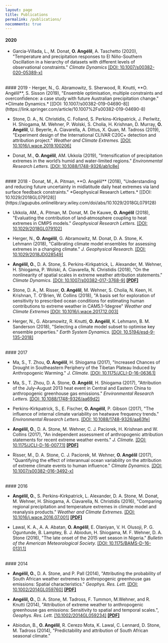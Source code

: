 ```yaml
---
layout: page
title: Publications
permalink: /publications/
nocomments: true
---
```



#### 2020
- Garcia-Villada, L., M. Donat, **O. Ang&#233;lil**, A. Taschetto (2020), "Temperature and precipitation responses to El Niño-Southern Oscillation in a hierarchy of datasets with different levels of observational constraints." *Climate Dynamics* [[DOI: 10.1007/s00382-020-05389-x]](https://link.springer.com/article/10.1007%2Fs00382-020-05389-x)

<br>
#### 2019
- Herger, N., G. Abramowitz, S. Sherwood, R. Knutti, **O. Ang&#233;lil**, S. Sisson (2019), "Ensemble optimisation, multiple constraints and overconfidence: a case study with future Australian precipitation change." *Climate Dynamics.* [[DOI: 10.1007/s00382-019-04690-8]](https://link.springer.com/article/10.1007%2Fs00382-019-04690-8)

- Stone, D. A., N. Christidis, C. Folland, S. Perkins-Kirkpatrick, J. Perlwitz, H. Shiogama, M. Wehner, P. Wolski, S. Cholia, H. Krishnan, D. Murray, **O. Ang&#233;lil**, U. Beyerle, A. Ciavarella, A. Dittus, X. Quan, M. Tadross (2019), "Experiment design of the International CLIVAR C20C+ detection and attribution project." *Weather and Climate Extremes.* [[DOI: 10.1016/j.wace.2019.100206]](https://www.sciencedirect.com/science/article/pii/S2212094719300027?via%3Dihub)

- Donat, M., **O. Ang&#233;lil**, AM. Ukkola (2019), "Intensification of precipitation extremes in the world’s humid and water-limited regions." *Environmental Research Letters.* [[DOI: 10.1088/1748-9326/ab1c8e]](https://iopscience.iop.org/article/10.1088/1748-9326/ab1c8e)

<br>
#### 2018
- Donat, M., A. Pitman, **O. Ang&#233;lil** (2018), "Understanding and reducing future uncertainty in midlatitude daily heat extremes via land surface feedback constraints." *Geophysical Research Letters.* [[DOI: 10.1029/2018GL079128]](https://agupubs.onlinelibrary.wiley.com/doi/abs/10.1029/2018GL079128)

- Ukkola, AM., A. Pitman, M. Donat, M. De Kauwe, **O. Ang&#233;lil** (2018), "Evaluating the contribution of land‐atmosphere coupling to heat extremes in CMIP5 models." *Geophysical Research Letters.* [[DOI: 10.1029/2018GL079102]](https://agupubs.onlinelibrary.wiley.com/doi/full/10.1029/2018GL079102)


- Herger, N., **O. Ang&#233;lil**, G. Abramowitz, M. Donat, D. A. Stone, K. Lehmann (2018), "Calibrating climate model ensembles for assessing extremes in a changing climate." *J. Geophysical Research.* [[DOI: 10.1029/2018JD028549]](https://agupubs.onlinelibrary.wiley.com/doi/abs/10.1029/2018JD028549)

- **Ang&#233;lil, O.**, D. A. Stone, S. Perkins-Kirkpatrick, L. Alexander, M. Wehner, H. Shiogama, P. Wolski, A. Ciavarella, N. Christidis (2018), "On the nonlinearity of spatial scales in extreme weather attribution statements." *Climate Dynamics.* [[DOI: 10.1007/s00382-017-3768-9]](https://link.springer.com/article/10.1007/s00382-017-3768-9) [**[PDF]**](/documents/angelil_cd_2018.pdf) 

- Stone, D. A., M. Risser, **O. Ang&#233;lil**, M. Wehner, S. Cholia, N. Keen, H. Krishnan, T. O'Brien, W. Collins (2018), "A basis set for exploration of sensitivity to prescribed ocean conditions for estimating human contributions to extreme weather in CAM5.1-1degree" *Weather and Climate Extremes* [[DOI: 10.1016/j.wace.2017.12.003]](https://www.sciencedirect.com/science/article/pii/S2212094717301147)

- Herger, N., G. Abramowitz, R. Knutti, **O. Ang&#233;lil**, K. Lehmann, B. M. Sanderson (2018), "Selecting a climate model subset to optimise key ensemble properties." *Earth System Dynamics.* [[DOI: 10.5194/esd-9-135-2018]](https://www.earth-syst-dynam.net/9/135/2018/esd-9-135-2018-discussion.html)

<br>
#### 2017

- Ma, S., T. Zhou, **O. Ang&#233;lil**, H. Shiogama (2017), "Increased Chances of Drought in Southeastern Periphery of the Tibetan Plateau Induced by Anthropogenic Warming." *J. Climate.* [[DOI: 10.1175/JCLI-D-16-0636.1]](http://journals.ametsoc.org/doi/10.1175/JCLI-D-16-0636.1)

- Ma, S., T. Zhou, D. A. Stone, **O. Ang&#233;lil**, H. Shiogama (2017), "Attribution of the July–August 2013 heat event in Central and Eastern China to anthropogenic greenhouse gas emissions." *Environmental Research Letters.* [[DOI: 10.1088/1748-9326/aa69d2]](http://iopscience.iop.org/article/10.1088/1748-9326/aa69d2/meta)

- Perkins-Kirkpatrick, S., E. Fischer, **O. Ang&#233;lil**, P. Gibson (2017), "The influence of internal climate variability on heatwave frequency trends." *Environmental Research Letters.* [[DOI: 10.1088/1748-9326/aa63fe]](http://iopscience.iop.org/article/10.1088/1748-9326/aa63fe/pdf)

- **Ang&#233;lil, O.**, D. A. Stone, M. Wehner, C. J. Paciorek, H. Krishnan and W. Collins  (2017), "An independent assessment of anthropogenic attribution statements for recent extreme weather events." *J. Climate.* [[DOI: 10.1175/JCLI-D-16-0077.1]](http://journals.ametsoc.org/doi/abs/10.1175/JCLI-D-16-0077.1) [**[PDF]**](../pdfs/angelil_joc_2017.pdf)

- Risser, M., D. A. Stone, C. J. Paciorek, M. Wehner, **O. Ang&#233;lil** (2017), "Quantifying the effect of interannual ocean variability on the attribution of extreme climate events to human influence." *Climate Dynamics.* [[DOI: 10.1007/s00382-016-3492-x]](https://link.springer.com/article/10.1007%2Fs00382-016-3492-x) 

<br>
#### 2016

- **Ang&#233;lil, O.**, S. Perkins-Kirkpatrick, L. Alexander, D. A. Stone, M. Donat, M. Wehner, H. Shiogama, A. Ciavarella, N. Christidis (2016), "Comparing regional precipitation and temperature extremes in climate model and reanalysis products." *Weather and Climate Extremes.* [[DOI: 10.1016/j.wace.2016.07.001]](http://www.sciencedirect.com/science/article/pii/S2212094716300202) [**[PDF]**](../pdfs/Angelil_WACE_2016.pdf)

- Lawal, K. A., A. A. Abatan,  **O. Ang&#233;lil**, E. Olaniyan, V. H. Olusoji, P. G. Oguntunde, B. Lamptey, B. J. Abiodun, H. Shiogama, M. F. Wehner, D. A. Stone (2016), "The late onset of the 2015 wet season in Nigeria." *Bulletin of the American Meteorological Society.* [[DOI: 10.1175/BAMS-D-16-0131.1]](http://journals.ametsoc.org/doi/abs/10.1175/BAMS-D-16-0131.1)

<br>
#### 2014

- **Ang&#233;lil, O.**, D. A. Stone, and P. Pall (2014), "Attributing the probability of South African weather extremes to anthropogenic greenhouse gas emissions: Spatial characteristics." *Geophys. Res. Lett.* [[DOI: 10.1002/2014GL059760]](http://onlinelibrary.wiley.com/doi/10.1002/2014GL059760/abstract) [**[PDF]**](../pdfs/angelilb14grl.pdf)

- **Ang&#233;lil, O.**, D. A. Stone, M. Tadross, F. Tummon, M.Wehner, and R. Knutti (2014), "Attribution of extreme weather to anthropogenic greenhouse gas emissions: Sensitivity to spatial and temporal scales.", *Geophys. Res. Lett.* [[10.1002/2014GL059234]](http://onlinelibrary.wiley.com/doi/10.1002/2014GL059234/abstract) [**[PDF]**](../pdfs/angelila14grl.pdf)

- Abiodun, B., **O. Ang&#233;lil**, R. Cerezo Mota, K. Lawal, C. Lennard, D. Stone, M. Tadross (2014), "Predictability and attribution of South African seasonal climate."













